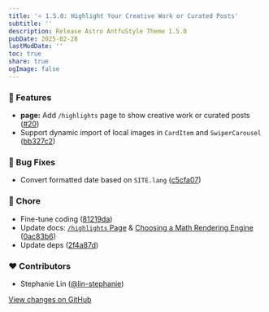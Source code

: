 ```yaml
---
title: '⭐️ 1.5.0: Highlight Your Creative Work or Curated Posts'
subtitle: ''
description: Release Astro AntfuStyle Theme 1.5.0
pubDate: 2025-02-28
lastModDate: ''
toc: true
share: true
ogImage: false
---
```


### 🚀 Features

- **page:** Add `/highlights` page to show creative work or curated posts ([#20](https://github.com/lin-stephanie/astro-antfustyle-theme/pull/20))
- Support dynamic import of local images in `CardItem` and `SwiperCarousel` ([bb327c2](https://github.com/lin-stephanie/astro-antfustyle-theme/commit/bb327c2))

### 🐞 Bug Fixes

- Convert formatted date based on `SITE.lang` ([c5cfa07](https://github.com/lin-stephanie/astro-antfustyle-theme/commit/c5cfa07))

### 🏡 Chore

- Fine-tune coding ([81219da](https://github.com/lin-stephanie/astro-antfustyle-theme/commit/81219da))
- Update docs: [`/highlights` Page](../../blog/recreating-current-pages/#highlights-page) & [Choosing a Math Rendering Engine](../../blog/faqs-and-known-issues/#choosing-a-math-rendering-engine) ([0ac83b6](https://github.com/lin-stephanie/astro-antfustyle-theme/commit/0ac83b6))
- Update deps ([2f4a87d](https://github.com/lin-stephanie/astro-antfustyle-theme/commit/2f4a87d))

### ❤️ Contributors

- Stephanie Lin ([@lin-stephanie](https://github.com/lin-stephanie))

[View changes on GitHub](https://github.com/lin-stephanie/astro-antfustyle-theme/compare/1.4.0...1.5.0)
